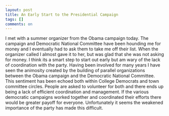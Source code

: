 ```yaml
---
layout: post
title: An Early Start to the Presidential Campaign
tags: []
comments: on
---
```

I met with a summer organizer from the Obama campaign today. The campaign and Democratic National Committee have been hounding me for money and I eventually had to ask them to take me off their list. When the organizer called I almost gave it to her, but was glad that she was not asking for money. I think its a smart step to start out early but am wary of the lack of coordination with the party. Having been involved for many years I have seen the animosity created by the building of parallel organizations between the Obama campaign and the Democratic National Committee. This sentiment has been echoed both within College Democrats and town committee circles. People are asked to volunteer for both and there ends up being a lack of efficient coordination and management. If the various democratic campaigns worked together and coordinated their efforts there would be greater payoff for everyone. Unfortunately it seems the weakened importance of the party has made this difficult.
